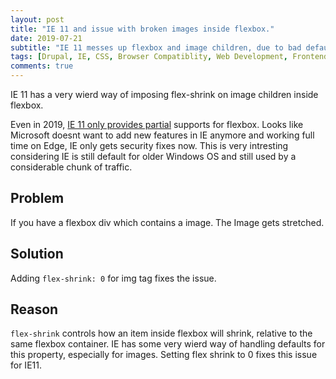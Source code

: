 ```yaml
---
layout: post
title: "IE 11 and issue with broken images inside flexbox."
date: 2019-07-21
subtitle: "IE 11 messes up flexbox and image children, due to bad defaults for flex-shrink."
tags: [Drupal, IE, CSS, Browser Compatiblity, Web Development, Frontend]
comments: true
---
```


IE 11 has a very wierd way of imposing flex-shrink on image children inside flexbox.

Even in 2019, [IE 11 only provides partial](https://caniuse.com/#feat=flexbox) supports for flexbox. Looks like Microsoft doesnt want to add new features in IE anymore and working full time on Edge, IE only gets security fixes now. This is very intresting considering IE is still default for older Windows OS and still used by a considerable chunk of traffic.

## Problem

If you have a flexbox div which contains a image. The Image gets stretched.

## Solution

Adding `flex-shrink: 0` for img tag fixes the issue.

## Reason

`flex-shrink` controls how an item inside flexbox will shrink, relative to the same flexbox container. IE has some very wierd way of handling defaults for this property, especially for images. Setting flex shrink to 0 fixes this issue for IE11.
